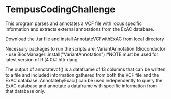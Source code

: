 # TempusCodingChallenge

This program parses and annotates a VCF file with locus specific information and extracts external annotations from the ExAC database.

Download the .tar file and install AnnotateVCFwithExAC from local directory 

Necessary packages to run the scripts are: 
VariantAnnotation (Bioconductor - use BiocManager::install("VariantAnnotation") #NOTE:must be used for latest version of R (4.0)#
httr
rlang

The output of annotatevcf() is a dataframe of 13 columns that can be written to a file and included information gathered from both the VCF file and the ExAC database. 
AnnotatebyExac() can be used independently to query the ExAC database and annotate a dataframe with specific information from that database only. 
